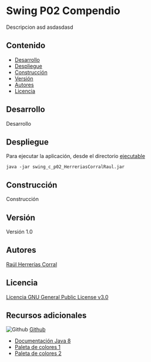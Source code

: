 # Swing P02 Compendio

Descripcion asd asdasdasd



## Contenido

- [Desarrollo](#Desarrollo)
- [Despliegue](#Despliegue)
- [Construcción](#Construcción)
- [Versión](#Versión)
- [Autores](#Autores)
- [Licencia](#Licencia)



## Desarrollo

Desarrollo



## Despliegue

Para ejecutar la aplicación, desde el directorio [ejecutable](ejecutable)

```shell
java -jar swing_c_p02_HerreriasCorralRaul.jar
```



## Construcción

Construcción



## Versión

Versión 1.0



## Autores

[Raúl Herrerías Corral](https://github.com/RaulHC13)



## Licencia

[Licencia GNU General Public License v3.0](LICENSE)



## Recursos adicionales

![Github](https://skillicons.dev/icons?i=github) [Github](https://github.com/)

- [Documentación Java 8](https://docs.oracle.com/javase/8/docs/api/)
- [Paleta de colores 1](https://www.colourlovers.com/palette/49963/let_them_eat_cake)
- [Paleta de colores 2](https://www.colourlovers.com/palette/81885/Hymn_For_My_Soul)



